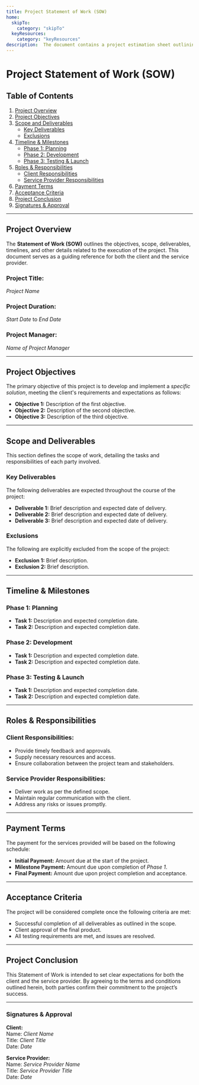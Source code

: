 ```yaml
---
title: Project Statement of Work (SOW)
home:
  skipTo: 
    category: "skipTo"
  keyResources:
    category: "keyResources"
description:  The document contains a project estimation sheet outlining tasks,effort hours, and timelines across key phases like analysis,design, development, testing, and project management. It includes metrics such as confidence factors, consumed hours, and completion dates.
---
```

# Project Statement of Work (SOW)

## Table of Contents
1. [Project Overview](#project-overview)
2. [Project Objectives](#project-objectives)
3. [Scope and Deliverables](#scope-and-deliverables)
   - [Key Deliverables](#key-deliverables)
   - [Exclusions](#exclusions)
4. [Timeline & Milestones](#timeline--milestones)
   - [Phase 1: Planning](#phase-1-planning)
   - [Phase 2: Development](#phase-2-development)
   - [Phase 3: Testing & Launch](#phase-3-testing--launch)
5. [Roles & Responsibilities](#roles--responsibilities)
   - [Client Responsibilities](#client-responsibilities)
   - [Service Provider Responsibilities](#service-provider-responsibilities)
6. [Payment Terms](#payment-terms)
7. [Acceptance Criteria](#acceptance-criteria)
8. [Project Conclusion](#project-conclusion)
9. [Signatures & Approval](#signatures--approval)

---

## Project Overview

The **Statement of Work (SOW)** outlines the objectives, scope, deliverables, timelines, and other details related to the execution of the project. This document serves as a guiding reference for both the client and the service provider.

### Project Title:
*Project Name*

### Project Duration:
*Start Date* to *End Date*

### Project Manager:
*Name of Project Manager*

---

## Project Objectives

The primary objective of this project is to develop and implement a *specific solution*, meeting the client's requirements and expectations as follows:

- **Objective 1:** Description of the first objective.
- **Objective 2:** Description of the second objective.
- **Objective 3:** Description of the third objective.

---

## Scope and Deliverables

This section defines the scope of work, detailing the tasks and responsibilities of each party involved.

### Key Deliverables

The following deliverables are expected throughout the course of the project:

- **Deliverable 1:** Brief description and expected date of delivery.
- **Deliverable 2:** Brief description and expected date of delivery.
- **Deliverable 3:** Brief description and expected date of delivery.

### Exclusions

The following are explicitly excluded from the scope of the project:

- **Exclusion 1:** Brief description.
- **Exclusion 2:** Brief description.

---

## Timeline & Milestones

### Phase 1: Planning

- **Task 1:** Description and expected completion date.
- **Task 2:** Description and expected completion date.

### Phase 2: Development

- **Task 1:** Description and expected completion date.
- **Task 2:** Description and expected completion date.

### Phase 3: Testing & Launch

- **Task 1:** Description and expected completion date.
- **Task 2:** Description and expected completion date.

---

## Roles & Responsibilities

### Client Responsibilities:

- Provide timely feedback and approvals.
- Supply necessary resources and access.
- Ensure collaboration between the project team and stakeholders.

### Service Provider Responsibilities:

- Deliver work as per the defined scope.
- Maintain regular communication with the client.
- Address any risks or issues promptly.

---

## Payment Terms

The payment for the services provided will be based on the following schedule:

- **Initial Payment:** Amount due at the start of the project.
- **Milestone Payment:** Amount due upon completion of *Phase 1*.
- **Final Payment:** Amount due upon project completion and acceptance.

---

## Acceptance Criteria

The project will be considered complete once the following criteria are met:

- Successful completion of all deliverables as outlined in the scope.
- Client approval of the final product.
- All testing requirements are met, and issues are resolved.

---

## Project Conclusion

This Statement of Work is intended to set clear expectations for both the client and the service provider. By agreeing to the terms and conditions outlined herein, both parties confirm their commitment to the project’s success.

---

### Signatures & Approval

**Client:**  
Name: *Client Name*  
Title: *Client Title*  
Date: *Date*

**Service Provider:**  
Name: *Service Provider Name*  
Title: *Service Provider Title*  
Date: *Date*
